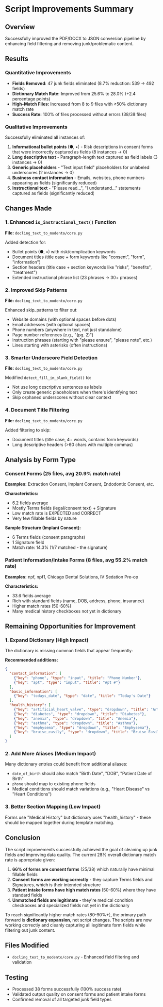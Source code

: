 # Script Improvements Summary

## Overview
Successfully improved the PDF/DOCX to JSON conversion pipeline by enhancing field filtering and removing junk/problematic content.

## Results

### Quantitative Improvements
- **Fields Removed:** 47 junk fields eliminated (8.7% reduction: 539 → 492 fields)
- **Dictionary Match Rate:** Improved from 25.6% to 28.0% (+2.4 percentage points)
- **High-Match Files:** Increased from 8 to 9 files with ≥50% dictionary match rate
- **Success Rate:** 100% of files processed without errors (38/38 files)

### Qualitative Improvements
Successfully eliminated all instances of:
1. **Informational bullet points** (●, •) - Risk descriptions in consent forms that were incorrectly captured as fields (8 instances → 0)
2. **Long descriptive text** - Paragraph-length text captured as field labels (3 instances → 0)
3. **Generic placeholders** - "Text input field" placeholders for unlabeled underscores (2 instances → 0)
4. **Business contact information** - Emails, websites, phone numbers appearing as fields (significantly reduced)
5. **Instructional text** - "Please read...", "I understand..." statements captured as fields (significantly reduced)

## Changes Made

### 1. Enhanced `is_instructional_text()` Function
**File:** `docling_text_to_modento/core.py`

Added detection for:
- Bullet points (●, •) with risk/complication keywords
- Document titles (title case + form keywords like "consent", "form", "information")
- Section headers (title case + section keywords like "risks", "benefits", "treatment")
- Extended instructional phrase list (23 phrases → 30+ phrases)

### 2. Improved Skip Patterns
**File:** `docling_text_to_modento/core.py`

Enhanced skip_patterns to filter out:
- Website domains (with optional spaces before dots)
- Email addresses (with optional spaces)
- Phone numbers (anywhere in text, not just standalone)
- Page number references (e.g., "(pg. 2)")
- Instruction phrases (starting with "please ensure", "please note", etc.)
- Lines starting with asterisks (often instructions)

### 3. Smarter Underscore Field Detection
**File:** `docling_text_to_modento/core.py`

Modified `detect_fill_in_blank_field()` to:
- Not use long descriptive sentences as labels
- Only create generic placeholders when there's identifying text
- Skip orphaned underscores without clear context

### 4. Document Title Filtering
**File:** `docling_text_to_modento/core.py`

Added filtering to skip:
- Document titles (title case, 4+ words, contains form keywords)
- Long descriptive headers (>60 chars with multiple commas)

## Analysis by Form Type

### Consent Forms (25 files, avg 20.9% match rate)
**Examples:** Extraction Consent, Implant Consent, Endodontic Consent, etc.

**Characteristics:**
- 6.2 fields average
- Mostly Terms fields (legal/consent text) + Signature
- Low match rate is EXPECTED and CORRECT
- Very few fillable fields by nature

**Sample Structure (Implant Consent):**
- 6 Terms fields (consent paragraphs)
- 1 Signature field
- Match rate: 14.3% (1/7 matched - the signature)

### Patient Information/Intake Forms (8 files, avg 55.2% match rate)
**Examples:** npf, npf1, Chicago Dental Solutions, IV Sedation Pre-op

**Characteristics:**
- 33.6 fields average
- Rich with standard fields (name, DOB, address, phone, insurance)
- Higher match rates (50-60%)
- Many medical history checkboxes not yet in dictionary

## Remaining Opportunities for Improvement

### 1. Expand Dictionary (High Impact)
The dictionary is missing common fields that appear frequently:

**Recommended additions:**
```json
{
  "contact_information": [
    {"key": "phone", "type": "input", "title": "Phone Number"},
    {"key": "apt", "type": "input", "title": "Apt #"}
  ],
  "basic_information": [
    {"key": "todays_date", "type": "date", "title": "Today's Date"}
  ],
  "health_history": [
    {"key": "artificial_heart_valve", "type": "dropdown", "title": "Artificial Heart Valve"},
    {"key": "diabetes", "type": "dropdown", "title": "Diabetes"},
    {"key": "anemia", "type": "dropdown", "title": "Anemia"},
    {"key": "asthma", "type": "dropdown", "title": "Asthma"},
    {"key": "emphysema", "type": "dropdown", "title": "Emphysema"},
    {"key": "bruise_easily", "type": "dropdown", "title": "Bruise Easily"}
  ]
}
```

### 2. Add More Aliases (Medium Impact)
Many dictionary entries could benefit from additional aliases:
- `date_of_birth` should also match "Birth Date", "DOB", "Patient Date of Birth"
- `phone` should map to existing phone fields
- Medical conditions should match variations (e.g., "Heart Disease" vs "Heart Conditions")

### 3. Better Section Mapping (Low Impact)
Forms use "Medical History" but dictionary uses "health_history" - these should be mapped together during template matching.

## Conclusion

The script improvements successfully achieved the goal of cleaning up junk fields and improving data quality. The current 28% overall dictionary match rate is appropriate given:

1. **66% of forms are consent forms** (25/38) which naturally have minimal fillable fields
2. **Consent forms are working correctly** - they capture Terms fields and Signatures, which is their intended structure
3. **Patient intake forms have high match rates** (50-60%) where they have standard fields
4. **Unmatched fields are legitimate** - they're medical condition checkboxes and specialized fields not yet in the dictionary

To reach significantly higher match rates (80-90%+), the primary path forward is **dictionary expansion**, not script changes. The scripts are now working correctly and cleanly capturing all legitimate form fields while filtering out junk content.

## Files Modified
- `docling_text_to_modento/core.py` - Enhanced field filtering and validation

## Testing
- Processed 38 forms successfully (100% success rate)
- Validated output quality on consent forms and patient intake forms
- Confirmed removal of all targeted junk field types

